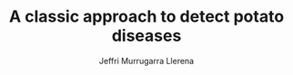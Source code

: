 ---
paperId: 44
author: Jeffri Murrugarra Llerena
publicationauthor: Murrugarra Llerena, J.
title: A classic approach to detect potato diseases
pdf: --
poster: Poster_Jeffri_Murrugarra
alt: --
type: Poster
topic: Deep Learning
subtopic: Machine Learning
link: 
conference: icml
year: 2019
tags: icml-2019-ab
location: California, USA
---